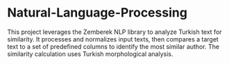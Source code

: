 # Natural-Language-Processing
This project leverages the Zemberek NLP library to analyze Turkish text for similarity. It processes and normalizes input texts, then compares a target text to a set of predefined columns to identify the most similar author. The similarity calculation uses Turkish morphological analysis.
